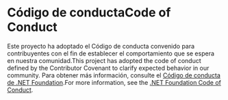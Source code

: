 # <a name="code-of-conduct"></a><span data-ttu-id="57cf9-101">Código de conducta</span><span class="sxs-lookup"><span data-stu-id="57cf9-101">Code of Conduct</span></span>

<span data-ttu-id="57cf9-102">Este proyecto ha adoptado el Código de conducta convenido para contribuyentes con el fin de establecer el comportamiento que se espera en nuestra comunidad.</span><span class="sxs-lookup"><span data-stu-id="57cf9-102">This project has adopted the code of conduct defined by the Contributor Covenant to clarify expected behavior in our community.</span></span>
<span data-ttu-id="57cf9-103">Para obtener más información, consulte el [Código de conducta de .NET Foundation](https://dotnetfoundation.org/code-of-conduct).</span><span class="sxs-lookup"><span data-stu-id="57cf9-103">For more information, see the [.NET Foundation Code of Conduct](https://dotnetfoundation.org/code-of-conduct).</span></span>
